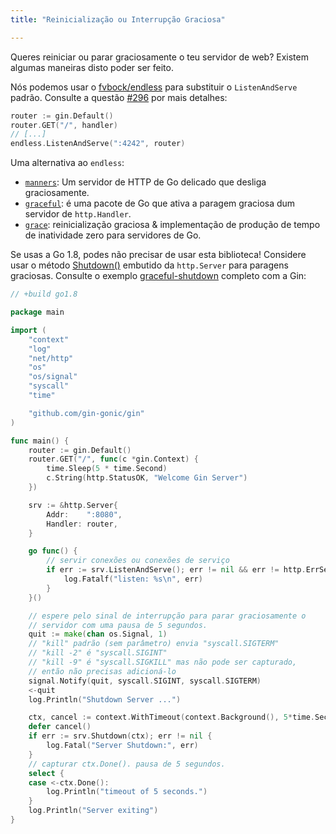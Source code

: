 ```yaml
---
title: "Reinicialização ou Interrupção Graciosa"

---
```


Queres reiniciar ou parar graciosamente o teu servidor de web?
Existem algumas maneiras disto poder ser feito.

Nós podemos usar o [fvbock/endless](https://github.com/fvbock/endless) para substituir o `ListenAndServe` padrão. Consulte a questão [#296](https://github.com/gin-gonic/gin/issues/296) por mais detalhes:

```go
router := gin.Default()
router.GET("/", handler)
// [...]
endless.ListenAndServe(":4242", router)
```

Uma alternativa ao `endless`:

* [`manners`](https://github.com/braintree/manners): Um servidor de HTTP de Go delicado que desliga graciosamente.
* [`graceful`](https://github.com/tylerb/graceful): é uma pacote de Go que ativa a paragem graciosa dum servidor de `http.Handler`.
* [`grace`](https://github.com/facebookgo/grace): reinicialização graciosa & implementação de produção de tempo de inatividade zero para servidores de Go.

Se usas a Go 1.8, podes não precisar de usar esta biblioteca! Considere usar o método [Shutdown()](https://golang.org/pkg/net/http/#Server.Shutdown) embutido da `http.Server` para paragens graciosas. Consulte o exemplo [graceful-shutdown](https://github.com/gin-gonic/examples/tree/master/graceful-shutdown) completo com a Gin:

```go
// +build go1.8

package main

import (
	"context"
	"log"
	"net/http"
	"os"
	"os/signal"
	"syscall"
	"time"

	"github.com/gin-gonic/gin"
)

func main() {
	router := gin.Default()
	router.GET("/", func(c *gin.Context) {
		time.Sleep(5 * time.Second)
		c.String(http.StatusOK, "Welcome Gin Server")
	})

	srv := &http.Server{
		Addr:    ":8080",
		Handler: router,
	}

	go func() {
		// servir conexões ou conexões de serviço
		if err := srv.ListenAndServe(); err != nil && err != http.ErrServerClosed {
			log.Fatalf("listen: %s\n", err)
		}
	}()

	// espere pelo sinal de interrupção para parar graciosamente o
	// servidor com uma pausa de 5 segundos.
	quit := make(chan os.Signal, 1)
	// "kill" padrão (sem parâmetro) envia "syscall.SIGTERM"
	// "kill -2" é "syscall.SIGINT"
	// "kill -9" é "syscall.SIGKILL" mas não pode ser capturado,
	// então não precisas adicioná-lo
	signal.Notify(quit, syscall.SIGINT, syscall.SIGTERM)
	<-quit
	log.Println("Shutdown Server ...")

	ctx, cancel := context.WithTimeout(context.Background(), 5*time.Second)
	defer cancel()
	if err := srv.Shutdown(ctx); err != nil {
		log.Fatal("Server Shutdown:", err)
	}
	// capturar ctx.Done(). pausa de 5 segundos.
	select {
	case <-ctx.Done():
		log.Println("timeout of 5 seconds.")
	}
	log.Println("Server exiting")
}
```


